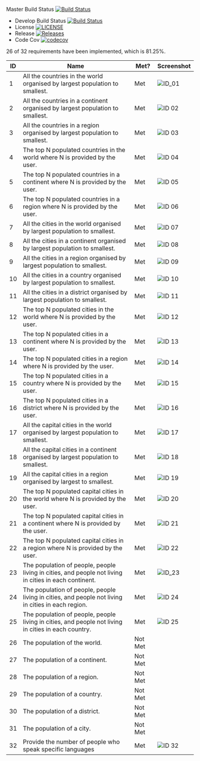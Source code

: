 Master Build Status [![Build Status](https://travis-ci.org/40456397/team_D_coursework.svg?branch=master)](https://travis-ci.org/40456397/sem)
- Develop Build Status [![Build Status](https://travis-ci.org/40456397/team_D_coursework.svg?branch=develop)](https://travis-ci.org/40456397/sem)
- License [![LICENSE](https://img.shields.io/github/license/40456397/team_D_coursework.svg?style=flat-square)](https://github.com/40456397/sem/blob/master/LICENSE)
- Release [![Releases](https://img.shields.io/github/release/40456397/team_D_coursework/all.svg?style=flat-square)](https://github.com/40456397/sem/releases)
- Code Cov [![codecov](https://codecov.io/gh/40456397/team_D_coursework/branch/master/graph/badge.svg?token=UZNA082OIO)](https://codecov.io/gh/40456397/team_D_coursework)

26 of 32 requirements have been implemented, which is 81.25%.

ID | Name | Met? | Screenshot
-- | ---- | ---- | ----------
1 | All the countries in the world organised by largest population to smallest. | Met | ![ID_01](https://github.com/40456397/team_D_coursework/blob/master/Screenshots/ID_01.PNG?raw=true)
2 | All the countries in a continent organised by largest population to smallest. | Met | ![ID 02](https://github.com/40456397/team_D_coursework/blob/master/Screenshots/ID_02.PNG?raw=true)
3 | All the countries in a region organised by largest population to smallest. | Met | ![ID 03](https://github.com/40456397/team_D_coursework/blob/master/Screenshots/ID_03.PNG?raw=true)
4 | The top N populated countries in the world where N is provided by the user. | Met | ![ID 04](https://github.com/40456397/team_D_coursework/blob/master/Screenshots/ID_04.PNG?raw=true)
5 | The top N populated countries in a continent where N is provided by the user. | Met | ![ID 05](https://github.com/40456397/team_D_coursework/blob/master/Screenshots/ID_05.PNG?raw=true)
6 | The top N populated countries in a region where N is provided by the user. | Met | ![ID 06](https://github.com/40456397/team_D_coursework/blob/master/Screenshots/ID_06.PNG?raw=true)
7 | All the cities in the world organised by largest population to smallest. | Met | ![ID 07](https://github.com/40456397/team_D_coursework/blob/master/Screenshots/ID_07.PNG?raw=true)
8 | All the cities in a continent organised by largest population to smallest. | Met | ![ID 08](https://github.com/40456397/team_D_coursework/blob/master/Screenshots/ID_08.PNG?raw=true)
9 | All the cities in a region organised by largest population to smallest. | Met | ![ID 09](https://github.com/40456397/team_D_coursework/blob/master/Screenshots/ID_09.PNG?raw=true)
10 | All the cities in a country organised by largest population to smallest. | Met | ![ID 10](https://github.com/40456397/team_D_coursework/blob/master/Screenshots/ID_10.PNG?raw=true)
11 | All the cities in a district organised by largest population to smallest. | Met | ![ID 11](https://github.com/40456397/team_D_coursework/blob/master/Screenshots/ID_11.PNG?raw=true)
12 | The top N populated cities in the world where N is provided by the user. | Met | ![ID 12](https://github.com/40456397/team_D_coursework/blob/master/Screenshots/ID_12.PNG?raw=true) 
13 | The top N populated cities in a continent where N is provided by the user. | Met | ![ID 13](https://github.com/40456397/team_D_coursework/blob/master/Screenshots/ID_13.PNG?raw=true)
14 | The top N populated cities in a region where N is provided by the user. | Met | ![ID 14](https://github.com/40456397/team_D_coursework/blob/master/Screenshots/ID_14.PNG?raw=true)
15 | The top N populated cities in a country where N is provided by the user. | Met | ![ID 15](https://github.com/40456397/team_D_coursework/blob/master/Screenshots/ID_15.PNG?raw=true)
16 | The top N populated cities in a district where N is provided by the user. | Met | ![ID 16](https://github.com/40456397/team_D_coursework/blob/master/Screenshots/ID_16.PNG?raw=true)
17 | All the capital cities in the world organised by largest population to smallest. | Met | ![ID 17](https://github.com/40456397/team_D_coursework/blob/master/Screenshots/ID_17.PNG?raw=true)
18 | All the capital cities in a continent organised by largest population to smallest. | Met | ![ID 18](https://github.com/40456397/team_D_coursework/blob/master/Screenshots/ID_18.PNG?raw=true)
19 | All the capital cities in a region organised by largest to smallest. | Met | ![ID 19](https://github.com/40456397/team_D_coursework/blob/master/Screenshots/ID_19.PNG?raw=true)
20 | The top N populated capital cities in the world where N is provided by the user. | Met | ![ID 20](https://github.com/40456397/team_D_coursework/blob/master/Screenshots/ID_20.PNG?raw=true)
21 | The top N populated capital cities in a continent where N is provided by the user. | Met | ![ID 21](https://github.com/40456397/team_D_coursework/blob/master/Screenshots/ID_21.PNG?raw=true)
22 | The top N populated capital cities in a region where N is provided by the user. | Met | ![ID 22](https://github.com/40456397/team_D_coursework/blob/master/Screenshots/ID_22.PNG?raw=true)
23 | The population of people, people living in cities, and people not living in cities in each continent. | Met | ![ID_23](https://github.com/40456397/team_D_coursework/blob/master/Screenshots/ID_23.PNG?raw=true) 
24 | The population of people, people living in cities, and people not living in cities in each region. | Met | ![ID 24](https://github.com/40456397/team_D_coursework/blob/master/Screenshots/ID_24.PNG?raw=true)
25 | The population of people, people living in cities, and people not living in cities in each country. | Met | ![ID 25](https://github.com/40456397/team_D_coursework/blob/master/Screenshots/ID_25.PNG?raw=true) 
26 | The population of the world. | Not Met |
27 | The population of a continent. | Not Met |
28 | The population of a region. | Not Met |
29 | The population of a country. | Not Met | 
30 | The population of a district. | Not Met |
31 | The population of a city. | Not Met |
32 | Provide the number of people who speak specific languages | Met | ![ID 32](https://github.com/40456397/team_D_coursework/blob/master/Screenshots/ID_32.PNG?raw=true)
